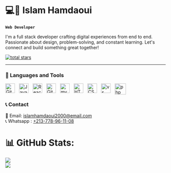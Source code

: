 # 💻🚀 Islam Hamdaoui

**`Web Developer`**

I'm a full stack developer crafting digital experiences from end to end. Passionate about design, problem-solving, and constant learning. Let's connect and build something great together!


   <p align="left">
      <a href="https://github.com/islamhamdaoui?tab=repositories&sort=stargazers">
         <img alt="total stars" title="Total stars on GitHub" src="https://custom-icon-badges.demolab.com/github/stars/islamhamdaoui?color=55960c&style=for-the-badge&labelColor=488207&logo=star"/></a>
   </p>

---

### 🧰 Languages and Tools

<img align="left" alt="Git" width="30px" style="padding-right:10px;" src="https://cdn.jsdelivr.net/gh/devicons/devicon/icons/git/git-original.svg" />
<img align="left" alt="JavaScript" width="30px" style="padding-right:10px;" src="https://cdn.jsdelivr.net/gh/devicons/devicon/icons/javascript/javascript-plain.svg" />
<img align="left" alt="React" width="30px" style="padding-right:10px;" src="https://cdn.jsdelivr.net/gh/devicons/devicon/icons/react/react-original.svg" />
<img align="left" alt="GitHub" width="30px" style="padding-right:10px;" src="https://cdn.jsdelivr.net/gh/devicons/devicon/icons/github/github-original.svg" />
<img align="left" alt="mysql" width="30px" style="padding-right:10px;" src="https://cdn.jsdelivr.net/gh/devicons/devicon@latest/icons/mysql/mysql-original.svg" />
<img align="left" alt="HTML" width="30px" style="padding-right:10px;" src="https://cdn.jsdelivr.net/gh/devicons/devicon/icons/html5/html5-plain.svg" />
<img align="left" alt="CSS" width="30px" style="padding-right:10px;" src="https://cdn.jsdelivr.net/gh/devicons/devicon/icons/css3/css3-plain.svg" />
<img align="left" alt="vs code" width="30px" style="padding-right:10px;" src="https://cdn.jsdelivr.net/gh/devicons/devicon@latest/icons/vscode/vscode-original.svg" />
<img align="left" alt="php" width="35px" style="padding-right:10px; " src="https://cdn.jsdelivr.net/gh/devicons/devicon@latest/icons/php/php-original.svg" />

<br />

#

### 📞 Contact

📧 Email: [islamhamdaoui2000@email.com](mailto:islamhamdaoui2000@email.com) <br>
📞 Whatsapp : <a href="https://wa.me/qr/UFTOHT53DRO3F1">+213-778-96-11-08</a>

#









# 📊 GitHub Stats:
![](https://github-readme-streak-stats.herokuapp.com/?user=islamhamdaoui&theme=dark&hide_border=false)<br/>
![](https://github-readme-stats.vercel.app/api/top-langs/?username=islamhamdaoui&theme=dark&hide_border=false&include_all_commits=false&count_private=false&layout=compact)




